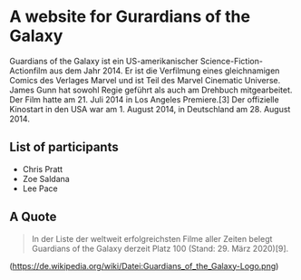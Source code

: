 # A website for Gurardians of the Galaxy

Guardians of the Galaxy ist ein US-amerikanischer Science-Fiction-Actionfilm aus dem Jahr 2014. Er ist die Verfilmung eines gleichnamigen Comics des Verlages Marvel und ist Teil des Marvel Cinematic Universe. James Gunn hat sowohl Regie geführt als auch am Drehbuch mitgearbeitet. Der Film hatte am 21. Juli 2014 in Los Angeles Premiere.[3] Der offizielle Kinostart in den USA war am 1. August 2014, in Deutschland am 28. August 2014.

## List of participants

* Chris Pratt
* Zoe Saldana
* Lee Pace

## A Quote

> In der Liste der weltweit erfolgreichsten Filme aller Zeiten belegt Guardians of the Galaxy derzeit Platz 100 (Stand: 29. März 2020)[9].


(https://de.wikipedia.org/wiki/Datei:Guardians_of_the_Galaxy-Logo.png)